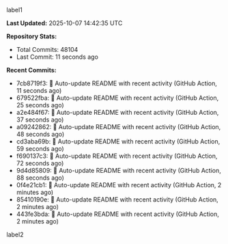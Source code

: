 
label1 
<!-- ACTIVITY_START -->
**Last Updated:** 2025-10-07 14:42:35 UTC

**Repository Stats:**
- Total Commits: 48104
- Last Commit: 11 seconds ago

**Recent Commits:**
- 7cb8719f3: 🤖 Auto-update README with recent activity (GitHub Action, 11 seconds ago)
- 679522fba: 🤖 Auto-update README with recent activity (GitHub Action, 25 seconds ago)
- a2e484f67: 🤖 Auto-update README with recent activity (GitHub Action, 37 seconds ago)
- a09242862: 🤖 Auto-update README with recent activity (GitHub Action, 48 seconds ago)
- cd3aba69b: 🤖 Auto-update README with recent activity (GitHub Action, 59 seconds ago)
- f690137c3: 🤖 Auto-update README with recent activity (GitHub Action, 72 seconds ago)
- 9d4d85809: 🤖 Auto-update README with recent activity (GitHub Action, 88 seconds ago)
- 0f4e21cb1: 🤖 Auto-update README with recent activity (GitHub Action, 2 minutes ago)
- 85410190e: 🤖 Auto-update README with recent activity (GitHub Action, 2 minutes ago)
- 443fe3bda: 🤖 Auto-update README with recent activity (GitHub Action, 2 minutes ago)
<!-- ACTIVITY_END -->

label2
